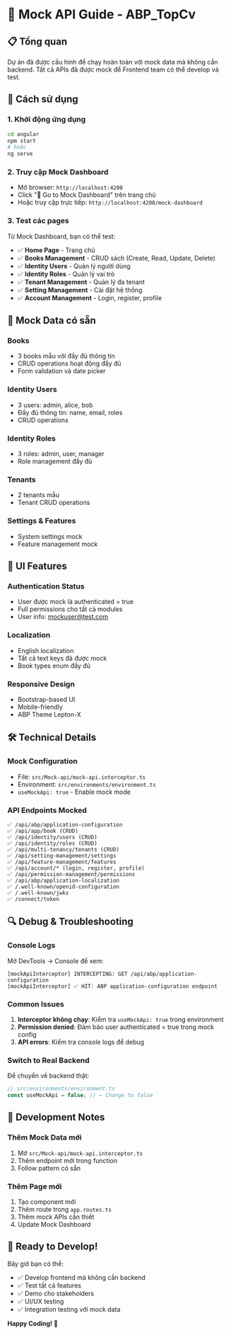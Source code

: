 # 🚀 Mock API Guide - ABP_TopCv

## 📋 Tổng quan
Dự án đã được cấu hình để chạy hoàn toàn với mock data mà không cần backend. Tất cả APIs đã được mock để Frontend team có thể develop và test.

## 🎯 Cách sử dụng

### 1. **Khởi động ứng dụng**
```bash
cd angular
npm start
# hoặc
ng serve
```

### 2. **Truy cập Mock Dashboard**
- Mở browser: `http://localhost:4200`
- Click "🚀 Go to Mock Dashboard" trên trang chủ
- Hoặc truy cập trực tiếp: `http://localhost:4200/mock-dashboard`

### 3. **Test các pages**
Từ Mock Dashboard, bạn có thể test:
- ✅ **Home Page** - Trang chủ
- ✅ **Books Management** - CRUD sách (Create, Read, Update, Delete)
- ✅ **Identity Users** - Quản lý người dùng
- ✅ **Identity Roles** - Quản lý vai trò
- ✅ **Tenant Management** - Quản lý đa tenant
- ✅ **Setting Management** - Cài đặt hệ thống
- ✅ **Account Management** - Login, register, profile

## 🔧 Mock Data có sẵn

### **Books**
- 3 books mẫu với đầy đủ thông tin
- CRUD operations hoạt động đầy đủ
- Form validation và date picker

### **Identity Users**
- 3 users: admin, alice, bob
- Đầy đủ thông tin: name, email, roles
- CRUD operations

### **Identity Roles**
- 3 roles: admin, user, manager
- Role management đầy đủ

### **Tenants**
- 2 tenants mẫu
- Tenant CRUD operations

### **Settings & Features**
- System settings mock
- Feature management mock

## 🎨 UI Features

### **Authentication Status**
- User được mock là authenticated = true
- Full permissions cho tất cả modules
- User info: mockuser@test.com

### **Localization**
- English localization
- Tất cả text keys đã được mock
- Book types enum đầy đủ

### **Responsive Design**
- Bootstrap-based UI
- Mobile-friendly
- ABP Theme Lepton-X

## 🛠️ Technical Details

### **Mock Configuration**
- File: `src/Mock-api/mock-api.interceptor.ts`
- Environment: `src/environments/environment.ts`
- `useMockApi: true` - Enable mock mode

### **API Endpoints Mocked**
```
✅ /api/abp/application-configuration
✅ /api/app/book (CRUD)
✅ /api/identity/users (CRUD)
✅ /api/identity/roles (CRUD)
✅ /api/multi-tenancy/tenants (CRUD)
✅ /api/setting-management/settings
✅ /api/feature-management/features
✅ /api/account/* (login, register, profile)
✅ /api/permission-management/permissions
✅ /api/abp/application-localization
✅ /.well-known/openid-configuration
✅ /.well-known/jwks
✅ /connect/token
```

## 🔍 Debug & Troubleshooting

### **Console Logs**
Mở DevTools → Console để xem:
```
[mockApiInterceptor] INTERCEPTING: GET /api/abp/application-configuration
[mockApiInterceptor] ✅ HIT: ABP application-configuration endpoint
```

### **Common Issues**
1. **Interceptor không chạy**: Kiểm tra `useMockApi: true` trong environment
2. **Permission denied**: Đảm bảo user authenticated = true trong mock config
3. **API errors**: Kiểm tra console logs để debug

### **Switch to Real Backend**
Để chuyển về backend thật:
```typescript
// src/environments/environment.ts
const useMockApi = false; // ← Change to false
```

## 📝 Development Notes

### **Thêm Mock Data mới**
1. Mở `src/Mock-api/mock-api.interceptor.ts`
2. Thêm endpoint mới trong function
3. Follow pattern có sẵn

### **Thêm Page mới**
1. Tạo component mới
2. Thêm route trong `app.routes.ts`
3. Thêm mock APIs cần thiết
4. Update Mock Dashboard

## 🎉 Ready to Develop!

Bây giờ bạn có thể:
- ✅ Develop frontend mà không cần backend
- ✅ Test tất cả features
- ✅ Demo cho stakeholders
- ✅ UI/UX testing
- ✅ Integration testing với mock data

**Happy Coding! 🚀**


